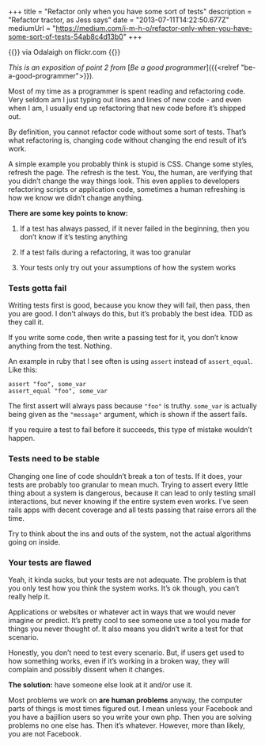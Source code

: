 +++
title = "Refactor only when you have some sort of tests"
description = "Refactor tractor, as Jess says"
date = "2013-07-11T14:22:50.677Z"
mediumUrl = "https://medium.com/i-m-h-o/refactor-only-when-you-have-some-sort-of-tests-54ab8c4d13b0"
+++

{{<fig
  src="0-UhlBcENy99gkZ-dt.jpeg"
  alt="John Deer tracker">}}
via Odalaigh on flickr.com
{{</fig>}}

_This is an exposition of point 2 from_ [_Be a good programmer_]({{<relref "be-a-good-programmer">}})_._

Most of my time as a programmer is spent reading and refactoring code. Very seldom am I just typing out lines and lines of new code - and even when I am, I usually end up refactoring that new code before it’s shipped out.

By definition, you cannot refactor code without some sort of tests. That’s what refactoring is, changing code without changing the end result of it’s work.

A simple example you probably think is stupid is CSS. Change some styles, refresh the page. The refresh is the test. You, the human, are verifying that you didn’t change the way things look. This even applies to developers refactoring scripts or application code, sometimes a human refreshing is how we know we didn’t change anything.

**There are some key points to know:**

1. If a test has always passed, if it never failed in the beginning, then you don’t know if it’s testing anything

2. If a test fails during a refactoring, it was too granular

3. Your tests only try out your assumptions of how the system works

### Tests gotta fail

Writing tests first is good, because you know they will fail, then pass, then you are good. I don’t always do this, but it’s probably the best idea. TDD as they call it.

If you write some code, then write a passing test for it, you don’t know anything from the test. Nothing.

An example in ruby that I see often is using `assert` instead of `assert_equal`. Like this:

```
assert "foo", some_var 
assert_equal "foo", some_var
```

The first assert will always pass because `"foo"` is truthy. `some_var` is actually being given as the `"message"` argument, which is shown if the assert fails.

If you require a test to fail before it succeeds, this type of mistake wouldn’t happen.

### Tests need to be stable

Changing one line of code shouldn’t break a ton of tests. If it does, your tests are probably too granular to mean much. Trying to assert every little thing about a system is dangerous, because it can lead to only testing small interactions, but never knowing if the entire system even works. I’ve seen rails apps with decent coverage and all tests passing that raise errors all the time.

Try to think about the ins and outs of the system, not the actual algorithms going on inside.

### Your tests are flawed

Yeah, it kinda sucks, but your tests are not adequate. The problem is that you only test how you think the system works. It’s ok though, you can’t really help it.

Applications or websites or whatever act in ways that we would never imagine or predict. It’s pretty cool to see someone use a tool you made for things you never thought of. It also means you didn’t write a test for that scenario.

Honestly, you don’t need to test every scenario. But, if users get used to how something works, even if it’s working in a broken way, they will complain and possibly dissent when it changes.

**The solution:** have someone else look at it and/or use it.

Most problems we work on **are human problems** anyway, the computer parts of things is most times figured out. I mean unless your Facebook and you have a bajillion users so you write your own php. Then you are solving problems no one else has. Then it’s whatever. However, more than likely, you are not Facebook.
